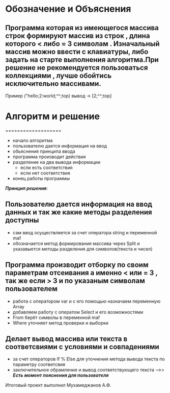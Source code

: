 __Обозначение и Объяснения__
===========================
## Программа которая из имеющегося массива строк формируют массив из строк , длина которого < либо = 3 символам . Изначальный массив можно ввести с клавиатуры, либо задать на старте выполнения алгоритма.При решение не рекомендуется пользоваться коллекциями , лучше обойтись исключительно массивами.
Пример ("hello;2:world;^^;top)  вывод -> [2;^^;top]

# Алгоритм и решение 
===================
+ начало алгоритма 
+ пользователю дается информация на ввод 
+ обьяснения принципа ввода
+ программа производит действия 
+ разделение на два вывода информации 
  + если есть соответствия 
  + если нет соответствия
+ конец работы программы 
  

___Принцип решения___:
## Пользователю дается информация на ввод данных и так же какие методы разделения доступны 
+ сам ввод осуществляется за счет оператора string  и переменной maf
+ обозначается метод формирования массива через Split и указавыется методы разделения для символов(текста и чисел)
## Программа производит отборку по своим параметрам отсеивания а именно < или = 3  , так же если  > 3  и по указаным символам пользователем
+ работа с оператором var и с его помощью назначаем переменную Array
+ добавляем работу с оператом Select и его возможностями 
+ From  берёт символы в переменной maf
+ Where уточняет метод проверки и выборки
## Делает вывод массива или текста   в соответсвиями с условиями и совпадениями
 + за счет операторов If % Else для уточнения метода вывода текста по параметру соответсвия 
 + заключительное обрамление и вывод соответствующего текста 
-->> ___Есть момент пояснения для пользователя___ 
 
 Итоговый проект выполнил Мухамеджанов А.Ф.